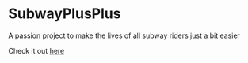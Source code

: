 # SubwayPlusPlus
A passion project to make the lives of all subway riders just a bit easier

Check it out [here](https://subwayplusplus.herokuapp.com/)
